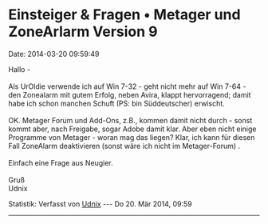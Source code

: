 Einsteiger & Fragen • Metager und ZoneArlarm Version 9
======================================================

Date: 2014-03-20 09:59:49

Hallo -\
\
Als UrOldie verwende ich auf Win 7-32 - geht nicht mehr auf Win 7-64 -
den Zonealarm mit gutem Erfolg, neben Avira, klappt hervorragend; damit
habe ich schon manchen Schuft (PS: bin Süddeutscher) erwischt.\
\
OK. Metager Forum und Add-Ons, z.B., kommen damit nicht durch - sonst
kommt aber, nach Freigabe, sogar Adobe damit klar. Aber eben nicht
einige Programme von Metager - woran mag das liegen? Klar, ich kann für
diesen Fall ZoneAlarm deaktivieren (sonst wäre ich nicht im
Metager-Forum) .\
\
Einfach eine Frage aus Neugier.\
\
Gruß\
Udnix

Statistik: Verfasst von
[Udnix](http://forum.suma-ev.de/memberlist.php?mode=viewprofile&u=140)
--- Do 20. Mär 2014, 09:59

------------------------------------------------------------------------
